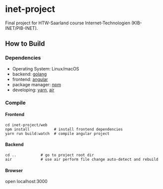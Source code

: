 # inet-project

Final project for HTW-Saarland course Internet-Technologien (KIB-INET/PIB-INET).

## How to Build

### Dependencies

* Operating System: Linux/macOS
* backend: [golang](https://golang.org)
* frontend: [angular](https://angular.io)
* package manager: [npm](https://www.npmjs.com)
* developing: [yarn](https://yarnpkg.com/getting-started/install), [air](https://github.com/cosmtrek/air)

### Compile

#### Frontend

```shell
cd inet-project/web
npm install           # install frontend dependencies
yarn run build:watch  # compile angular project
```

#### Backend

```shell
cd ..           # go to project root dir
air             # use air perform file change auto-detect and rebuild 
```

#### Browser

open localhost:3000
